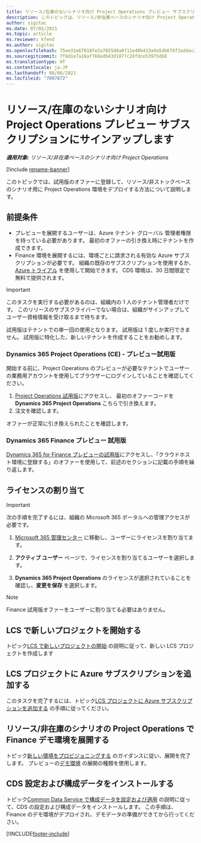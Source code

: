 ```yaml
---
title: リソース/在庫のないシナリオ向け Project Operations プレビュー サブスクリプションにサインアップします
description: このトピックは、リソース/非在庫ベースのシナリオ向け Project Operations をサブスクライブして展開する方法について説明します。
author: sigitac
ms.date: 07/02/2021
ms.topic: article
ms.reviewer: kfend
ms.author: sigitac
ms.openlocfilehash: 75ee31e67018fe2a7655d8a8f11e40b433a9a5db6f8f2addac27844f18fffe8d
ms.sourcegitcommit: 7f8d1e7a16af769adb43d1877c28fdce53975db8
ms.translationtype: HT
ms.contentlocale: ja-JP
ms.lasthandoff: 08/06/2021
ms.locfileid: "7007872"
---
```

# <a name="sign-up-for-project-operations-preview-subscriptions-for-resource-non-stocked-scenarios"></a>リソース/在庫のないシナリオ向け Project Operations プレビュー サブスクリプションにサインアップします

_**適用対象:** リソース/非在庫ベースのシナリオ向け Project Operations_

[!include [rename-banner](~/includes/cc-data-platform-banner.md)]

このトピックでは、試用版のオファーに登録して、リソース/非ストックベースのシナリオ用に Project Operations 環境をデプロイする方法について説明します。

## <a name="prerequisites"></a>前提条件
- プレビューを展開するユーザーは、Azure テナント グローバル 管理者権限を持っている必要があります。 最初のオファーの引き換え時にテナントを作成できます。 
- Finance 環境を展開するには、環境ごとに請求される有効な Azure サブスクリプションが必要です。 組織の既存のサブスクリプションを使用するか、[Azure トライアル](https://azure.microsoft.com/en-us/free/) を使用して開始できます。 CDS 環境は、30 日間限定で無料で提供されます。

> [!IMPORTANT]
> このタスクを実行する必要があるのは、組織内の 1 人のテナント管理者だけです。 このリリースのサブスクライバーでない場合は、組織がサインアップしてユーザー資格情報を受け取るまで待ちます。
> 
> 試用版はテナントでの単一回の使用となります。 試用版は 1 度しか実行できません。 試用版に特化した、新しいテナントを作成することをお勧めします。


### <a name="dynamics-365-project-operations-ce---preview-trial"></a>Dynamics 365 Project Operations (CE) - プレビュー試用版 

開始する前に、Project Operations のプレビューが必要なテナントでユーザーの業務用アカウントを使用してブラウザーにログインしていることを確認してください。

1. [Project Operations 試用版](https://aka.ms/try-po)にアクセスし、 最初のオファーコードを **Dynamics 365 Project Operations** こちらで引き換えます。
2. 注文を確認します。

  オファーが正常に引き換えられたことを確認します。

### <a name="dynamics-365-finance-preview-trial"></a>Dynamics 365 Finance プレビュー 試用版

[Dynamics 365 for Finance プレビューの試用版](https://aka.ms/trypoche)にアクセスし、「クラウドホスト環境に登録する」のオファーを使用して、前述のセクションに記載の手順を繰り返します。  

## <a name="assign-licenses"></a>ライセンスの割り当て

> [!IMPORTANT]
> 次の手順を完了するには、組織の Microsoft 365 ポータルへの管理アクセスが必要です。

1. [Microsoft 365 管理センター](https://portal.office.com/) に移動し、ユーザーにライセンスを割り当てます。

2. **アクティブ ユーザー** ページで、ライセンスを割り当てるユーザーを選択します。

3. **Dynamics 365 Project Operations** のライセンスが選択されていることを確認し、**変更を保存** を選択します。

> [!NOTE]
> Finance 試用版オファーをユーザーに割り当てる必要はありません。

## <a name="start-a-new-project-in-lcs"></a>LCS で新しいプロジェクトを開始する

トピック[LCS で新しいプロジェクトの開始](create-lcs-project.md) の説明に従って、新しい LCS プロジェクトを作成します

## <a name="add-an-azure-subscription-to-an-lcs-project"></a>LCS プロジェクトに Azure サブスクリプションを追加する

このタスクを完了するには、トピック[LCS プロジェクトに Azure サブスクリプションを追加する](resource-add-azure-subscription-lcs-project.md) の手順に従ってください。

## <a name="deploy-finance-demo-environment-with-project-operations-for-resourcenon-stocked-scenarios"></a>リソース/非在庫のシナリオの Project Operations で Finance デモ環境を展開する

トピック[新しい環境をプロビジョニングする](resource-provision-new-environment.md) のガイダンスに従い、展開を完了します。 プレビューの[デモ環境](/dynamics365/fin-ops-core/dev-itpro/deployment/deploy-demo-environment) の展開の種類を使用します。 

## <a name="install-cds-setup-and-configuration-data"></a>CDS 設定および構成データをインストールする

トピック[Common Data Service で構成データを設定および適用](resource-apply-pro-setup-config-data.md) の説明に従って、CDS の設定および構成データをインストールします。
この手順は、Finance のデモ環境がデプロイされ、デモデータの準備ができてから行ってください。


[!INCLUDE[footer-include](../includes/footer-banner.md)]

